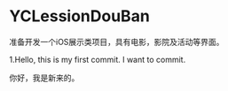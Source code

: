 # YCLessionDouBan
准备开发一个iOS展示类项目，具有电影，影院及活动等界面。

1.Hello, this is my first commit.
I want to commit.

你好，我是新来的。